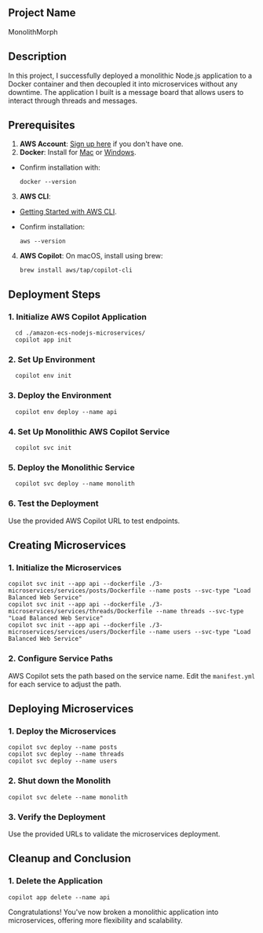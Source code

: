 ## Project Name 

MonolithMorph

## Description

In this project, I successfully deployed a monolithic Node.js application to a Docker container and then decoupled it into microservices without any downtime. The application I built is a message board that allows users to interact through threads and messages.

## Prerequisites

1. **AWS Account**: [Sign up here](https://aws.amazon.com/) if you don't have one.
2. **Docker**: Install for [Mac](https://docs.docker.com/docker-for-mac/install/) or [Windows](https://docs.docker.com/docker-for-windows/install/). 
 - Confirm installation with:
     
       docker --version
     

3. **AWS CLI**: 
- [Getting Started with AWS CLI](https://docs.aws.amazon.com/cli/latest/userguide/cli-chap-welcome.html).
- Confirm installation:
      
      aws --version
      
4. **AWS Copilot**: On macOS, install using brew:

       brew install aws/tap/copilot-cli
  

## Deployment Steps

  ### 1. Initialize AWS Copilot Application
      
      cd ./amazon-ecs-nodejs-microservices/
      copilot app init
      
  
  ### 2. Set Up Environment
      
      copilot env init
      
  
  ### 3. Deploy the Environment
      
      copilot env deploy --name api
      
  
  ### 4. Set Up Monolithic AWS Copilot Service
      
      copilot svc init
      
  
  ### 5. Deploy the Monolithic Service
      
      copilot svc deploy --name monolith
      
  
  ### 6. Test the Deployment
  Use the provided AWS Copilot URL to test endpoints.

## Creating Microservices

### 1. Initialize the Microservices
    
    copilot svc init --app api --dockerfile ./3-microservices/services/posts/Dockerfile --name posts --svc-type "Load Balanced Web Service"
    copilot svc init --app api --dockerfile ./3-microservices/services/threads/Dockerfile --name threads --svc-type "Load Balanced Web Service"
    copilot svc init --app api --dockerfile ./3-microservices/services/users/Dockerfile --name users --svc-type "Load Balanced Web Service"
   

### 2. Configure Service Paths
AWS Copilot sets the path based on the service name. Edit the `manifest.yml` for each service to adjust the path.

## Deploying Microservices

### 1. Deploy the Microservices
    
    copilot svc deploy --name posts
    copilot svc deploy --name threads
    copilot svc deploy --name users
    

### 2. Shut down the Monolith
    
    copilot svc delete --name monolith
    

### 3. Verify the Deployment
Use the provided URLs to validate the microservices deployment.

## Cleanup and Conclusion

### 1. Delete the Application
    
    copilot app delete --name api
    

Congratulations! You've now broken a monolithic application into microservices, offering more flexibility and scalability.
